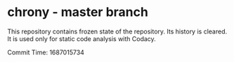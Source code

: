 # chrony - master branch

This repository contains frozen state of the repository.
Its history is cleared. It is used only for static code
analysis with Codacy.

Commit Time: 1687015734